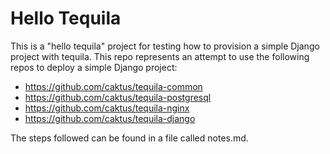 # Hello Tequila

This is a "hello tequila" project for testing how to provision a simple Django project with tequila. This repo represents an attempt to use the following repos to deploy a simple Django project:

 - https://github.com/caktus/tequila-common
 - https://github.com/caktus/tequila-postgresql
 - https://github.com/caktus/tequila-nginx
 - https://github.com/caktus/tequila-django

The steps followed can be found in a file called notes.md.
